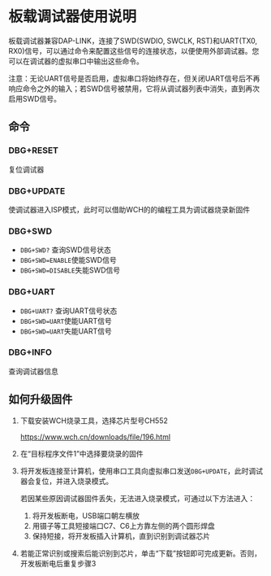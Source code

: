 # 板载调试器使用说明

板载调试器兼容DAP-LINK，连接了SWD(SWDIO, SWCLK, RST)和UART(TX0, RX0)信号，可以通过命令来配置这些信号的连接状态，以便使用外部调试器。您可以在调试器的虚拟串口中输出这些命令。

注意：无论UART信号是否启用，虚拟串口将始终存在，但关闭UART信号后不再响应命令之外的输入；若SWD信号被禁用，它将从调试器列表中消失，直到再次启用SWD信号。

## 命令

### DBG+RESET

复位调试器

### DBG+UPDATE

使调试器进入ISP模式，此时可以借助WCH的的编程工具为调试器烧录新固件

### DBG+SWD

- `DBG+SWD?` 查询SWD信号状态
- `DBG+SWD=ENABLE`使能SWD信号
- `DBG+SWD=DISABLE`失能SWD信号

### DBG+UART

- `DBG+UART?` 查询UART信号状态
- `DBG+SWD=UART`使能UART信号
- `DBG+SWD=UART`失能UART信号

### DBG+INFO

查询调试器信息



## 如何升级固件

1. 下载安装WCH烧录工具，选择芯片型号CH552

   https://www.wch.cn/downloads/file/196.html

2. 在“目标程序文件1”中选择要烧录的固件

3. 将开发板连接至计算机，使用串口工具向虚拟串口发送`DBG+UPDATE`，此时调试器会复位，并进入烧录模式。

   若因某些原因调试器固件丢失，无法进入烧录模式，可通过以下方法进入：

   1. 将开发板断电，USB端口朝左横放
   2. 用镊子等工具短接端口C7、C6上方靠左侧的两个圆形焊盘
   3. 保持短接，将开发板插入计算机，直到识别到调试器芯片

4. 若能正常识别或搜索后能识别到芯片，单击“下载”按钮即可完成更新。否则，开发板断电后重复步骤3